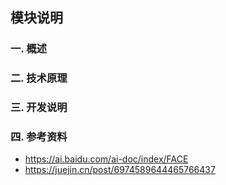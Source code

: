 ## 模块说明

### 一.  概述

### 二.  技术原理

### 三.  开发说明

### 四.  参考资料 

- https://ai.baidu.com/ai-doc/index/FACE
- https://juejin.cn/post/6974589644465766437
